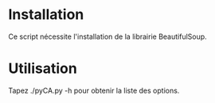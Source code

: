 # Installation

Ce script nécessite l'installation de la librairie BeautifulSoup.

# Utilisation
Tapez ./pyCA.py -h pour obtenir la liste des options.
